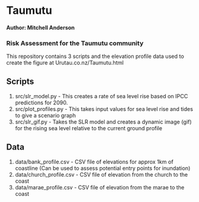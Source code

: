 # Taumutu #
#### Author: Mitchell Anderson ####

 ### Risk Assessment for the Taumutu community


This repository contains 3 scripts and the elevation profile data used to create the figure at Urutau.co.nz/Taumutu.html

## Scripts
  1. src/slr_model.py
    - This creates a rate of sea level rise based on IPCC predictions for 2090.
  2. src/plot_profiles.py
    - This takes input values for sea level rise and tides to give a scenario graph
  3. src/slr_gif.py
    - Takes the SLR model and creates a dynamic image (gif) for the rising sea level relative to the current ground profile
    
## Data
  1. data/bank_profile.csv
    - CSV file of elevations for approx 1km of coastline (Can be used to assess potential entry points for inundation)
  2. data/church_profile.csv
    - CSV file of elevation from the church to the coast
  2. data/marae_profile.csv
    - CSV file of elevation from the marae to the coast
